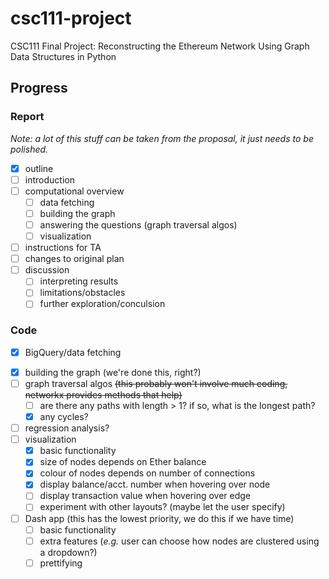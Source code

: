 # csc111-project
CSC111 Final Project: Reconstructing the Ethereum Network Using Graph Data Structures in Python 

## Progress

### Report
_Note: a lot of this stuff can be taken from the proposal, it just needs to be polished._
- [X] outline
- [ ] introduction
- [ ] computational overview
  - [ ] data fetching
  - [ ] building the graph
  - [ ] answering the questions (graph traversal algos)
  - [ ] visualization
- [ ] instructions for TA
- [ ] changes to original plan
- [ ] discussion
  - [ ] interpreting results
  - [ ] limitations/obstacles
  - [ ] further exploration/conculsion

### Code
- [X] BigQuery/data fetching
<!--
  - [X] basic functionality
  - [X] writing to CSV
  - [X] allowing user to specify params
    - [X] filter out transactions with value = 0 (Y/N)
    - [X] limit number of transactions (default = 1000)
    - [ ] ~~choose to have no sorting (this might result in a mess)~~
    - [X] change sorting order (default = dates DESC)
    - [X] unrelated: consider removing unnecessary columns from transactions.csv
-->
- [X] building the graph (we're done this, right?)
- [ ] graph traversal algos ~~(this probably won't involve much coding, networkx provides methods that help)~~
  - [ ] are there any paths with length > 1? if so, what is the longest path?
  - [X] any cycles?
- [ ] regression analysis?
- [ ] visualization
  - [X] basic functionality
  - [X] size of nodes depends on Ether balance
  - [X] colour of nodes depends on number of connections
  - [X] display balance/acct. number when hovering over node
  - [ ] display transaction value when hovering over edge
  - [ ] experiment with other layouts? (maybe let the user specify)
- [ ] Dash app (this has the lowest priority, we do this if we have time)
  - [ ] basic functionality
  - [ ] extra features (_e.g._ user can choose how nodes are clustered using a dropdown?)
  - [ ] prettifying
